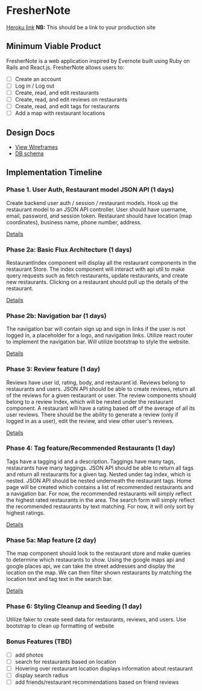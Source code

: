 # FresherNote

[Heroku link][heroku] **NB:** This should be a link to your production site

[heroku]: http://www.herokuapp.com

## Minimum Viable Product

FresherNote is a web application inspired by Evernote built using Ruby on Rails
and React.js. FresherNote allows users to:

<!-- This is a Markdown checklist. Use it to keep track of your progress! -->

- [ ] Create an account
- [ ] Log in / Log out
- [ ] Create, read, and edit restaurants
- [ ] Create, read, and edit reviews on restaurants
- [ ] Create, read, and edit tags for restaurants
- [ ] Add a map with restaurant locations

## Design Docs
* [View Wireframes][view]
* [DB schema][schema]

[view]: ./docs/views.md
[schema]: ./docs/schema.md

## Implementation Timeline

### Phase 1. User Auth, Restaurant model JSON API (1 days)

Create backend user auth / session / restaurant models. Hook up the restaurant model to an JSON API controller. User should have username, email, password, and session token. Restaurant should have location (map coordinates), business name, phone number, address.

[Details][phase-one]

### Phase 2a: Basic Flux Architecture (1 days)

RestaurantIndex component will display all the restaurant components in the restaurant Store. The index component will interact with api util to make query requests such as fetch restaurants, update restaurants, and create new restaurants. Clicking on a restaurant should pull up the details of the restaurant.

[Details][phase-two-a]

### Phase 2b: Navigation bar (1 days)
  The navigation bar will contain sign up and sign in links if the user is not logged in, a placeholder for a logo, and navigation links. Utilize react router to implement the navigation bar. Will utilize bootstrap to style the website.

[Details][phase-two-b]

### Phase 3: Review feature (1 day)

Reviews have user id, rating, body, and restaurant id. Reviews belong to restaurants and users. JSON API should be able to create reviews, return all of the reviews for a given restaurant or user. The review components should belong to a review Index, which will be nested under the restaurant component. A restaurant will have a rating based off of the average of all its user reviews. There should be the ability to generate a review (only if logged in as a user), edit the review, and view other user's reviews.

[Details][phase-three]

### Phase 4: Tag feature/Recommended Restaurants (1 day)

Tags have a tagging id and a description. Taggings have many tags, restaurants have many taggings. JSON API should be able to return all tags and return all restaurants for a given tag. Nested under tag index, which is nested. JSON API should be nested underneath the restaurant tags. Home page will be created which contains a list of recommended restaurants and a navigation bar. For now, the recommended restaurants will simply reflect the highest rated restaurants in the area. The search form will simply reflect the recommended restaurants by text matching. For now, it will only sort by highest ratings.

[Details][phase-four]

### Phase 5a: Map feature (2 day)

 The map component should look to the restaurant store and make queries to determine which restaurants to show. Using the google maps api and google places api, we can take the street addresses and display the location on the map. We can then filter shown restaurants by matching the location text and tag text in the search bar.

[Details][phase-five]

### Phase 6: Styling Cleanup and Seeding (1 day)

Utilize faker to create seed data for restaurants, reviews, and users. Use bootstrap to clean up formatting of website



### Bonus Features (TBD)
- [ ] add photos
- [ ] search for restaurants based on location
- [ ] Hovering over restaurant location displays information about restaurant
- [ ] display search radius
- [ ] add friends/restaurant recommendations based on friend reviews

[phase-one]: ./docs/phases/phase1.md
[phase-two-a]: ./docs/phases/phase2a.md
[phase-two-b]: ./docs/phases/phase2b.md
[phase-three]: ./docs/phases/phase3.md
[phase-four]: ./docs/phases/phase4.md
[phase-five]: ./docs/phases/phase5.md
